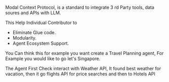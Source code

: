 Modal Context Protocol, is a standard to integrate 3 rd Party tools, data soures and APIs with LLM.

This Help Individual Contributor to 
- Eliminate Glue code.
- Modularity. 
- Agent Ecosystem Support. 


You Can think this for example you want create a Travel Planning agent, For Example you would like to go let's Singapore.

The Agent First Check interact with Weather API, It found best weather for vacation, then it go flights API for price searches and then to Hotels API